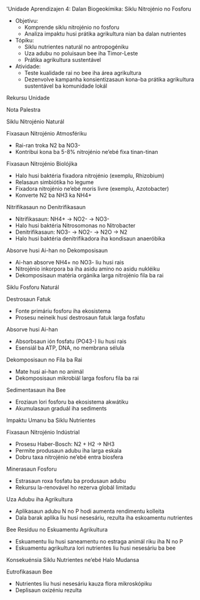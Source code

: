 'Unidade Aprendizajen 4: Dalan Biogeokímika: Siklu Nitrojénio no Fosforu
- Objetivu:
  * Komprende siklu nitrojénio no fosforu
  * Analiza impaktu husi prátika agrikultura nian ba dalan nutrientes
- Tópiku:
  * Siklu nutrientes naturál no antropogéniku
  * Uza adubu no poluisaun bee iha Timor-Leste
  * Prátika agrikultura sustentável
- Atividade:
  * Teste kualidade rai no bee iha área agrikultura
  * Dezenvolve kampanha konsientizasaun kona-ba prátika agrikultura sustentável ba komunidade lokál

Rekursu Unidade

Nota Palestra

Siklu Nitrojénio Naturál

Fixasaun Nitrojénio Atmosfériku
- Rai-ran troka N2 ba NO3-
- Kontribui kona ba 5-8% nitrojénio ne’ebé fixa tinan-tinan

Fixasaun Nitrojénio Biolójika
- Halo husi baktéria fixadora nitrojénio (exemplu, Rhizobium)
- Relasaun simbiótika ho legume
- Fixadora nitrojénio ne’ebé moris livre (exemplu, Azotobacter)
- Konverte N2 ba NH3 ka NH4+

Nitrifikasaun no Denitrifikasaun
- Nitrifikasaun: NH4+ → NO2- → NO3-
- Halo husi baktéria Nitrosomonas no Nitrobacter
- Denitrifikasaun: NO3- → NO2- → N2O → N2
- Halo husi baktéria denitrifikadora iha kondisaun anaeróbika

Absorve husi Ai-han no Dekomposisaun
- Ai-han absorve NH4+ no NO3- liu husi rais
- Nitrojénio inkorpora ba iha asidu amino no asidu nukléiku
- Dekomposisaun matéria orgánika larga nitrojénio fila ba rai

Siklu Fosforu Naturál

Destrosaun Fatuk
- Fonte primáriu fosforu iha ekosistema
- Prosesu neineik husi destrosaun fatuk larga fosfatu

Absorve husi Ai-han
- Absorbsaun ión fosfatu (PO43-) liu husi rais
- Esensiál ba ATP, DNA, no membrana sélula

Dekomposisaun no Fila ba Rai
- Mate husi ai-han no animál
- Dekomposisaun mikrobiál larga fosforu fila ba rai

Sedimentasaun iha Bee
- Eroziaun lori fosforu ba ekosistema akwátiku
- Akumulasaun graduál iha sediments

Impaktu Umanu ba Siklu Nutrientes

Fixasaun Nitrojénio Indústrial
- Prosesu Haber-Bosch: N2 + H2 → NH3
- Permite produsaun adubu iha larga eskala
- Dobru taxa nitrojénio ne’ebé entra biosfera

Minerasaun Fosforu
- Estrasaun roxa fosfatu ba produsaun adubu
- Rekursu la-renovável ho rezerva globál limitadu

Uza Adubu iha Agrikultura
- Aplikasaun adubu N no P hodi aumenta rendimentu kolleita
- Dala barak aplika liu husi nesesáriu, rezulta iha eskoamentu nutrientes

Bee Resíduu no Eskuamentu Agrikultura
- Eskuamentu liu husi saneamentu no estraga animál riku iha N no P
- Eskuamentu agrikultura lori nutrientes liu husi nesesáriu ba bee

Konsekuénsia Siklu Nutrientes ne’ebé Halo Mudansa

Eutrofikasaun Bee
- Nutrientes liu husi nesesáriu kauza flora mikroskópiku
- Deplisaun oxizéniu rezulta